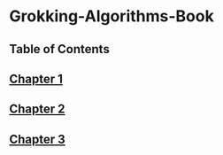 # Grokking-Algorithms-Book

## Table of Contents
    
  ## [Chapter 1](/Chapter-1/README.md)

  ## [Chapter 2](/Chapter-2/README.md)

  ## [Chapter 3](/Chapter-3/README.md)
